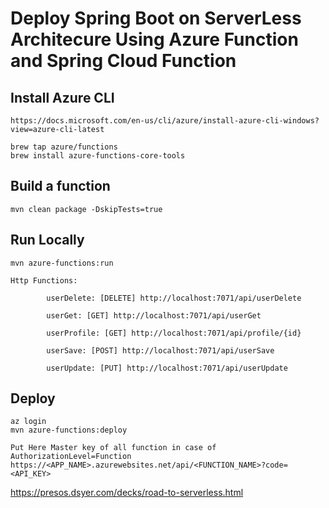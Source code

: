 # Deploy Spring Boot on ServerLess Architecure  Using Azure Function and Spring Cloud Function


## Install Azure CLI

```
https://docs.microsoft.com/en-us/cli/azure/install-azure-cli-windows?view=azure-cli-latest

brew tap azure/functions
brew install azure-functions-core-tools
```

## Build a function

```
mvn clean package -DskipTests=true
```

## Run Locally

```
mvn azure-functions:run
```

```
Http Functions:

        userDelete: [DELETE] http://localhost:7071/api/userDelete

        userGet: [GET] http://localhost:7071/api/userGet

        userProfile: [GET] http://localhost:7071/api/profile/{id}

        userSave: [POST] http://localhost:7071/api/userSave

        userUpdate: [PUT] http://localhost:7071/api/userUpdate

```

## Deploy

```
az login
mvn azure-functions:deploy
```
```
Put Here Master key of all function in case of AuthorizationLevel=Function
https://<APP_NAME>.azurewebsites.net/api/<FUNCTION_NAME>?code=<API_KEY>

```
https://presos.dsyer.com/decks/road-to-serverless.html
